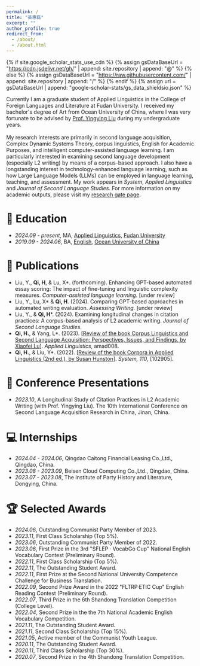 ```yaml
---
permalink: /
title: "綦惠磊"
excerpt: ""
author_profile: true
redirect_from: 
  - /about/
  - /about.html
---
```


{% if site.google_scholar_stats_use_cdn %}
{% assign gsDataBaseUrl = "https://cdn.jsdelivr.net/gh/" | append: site.repository | append: "@" %}
{% else %}
{% assign gsDataBaseUrl = "https://raw.githubusercontent.com/" | append: site.repository | append: "/" %}
{% endif %}
{% assign url = gsDataBaseUrl | append: "google-scholar-stats/gs_data_shieldsio.json" %}

<span class='anchor' id='about-me'></span>

Currently I am a graduate student of Applied Linguistics in the College of Foreign Languages and Literature at Fudan University. I received my bachelor's degree of Art from Ocean University of China, where I was very fortunate to be advised by [Prof. Yingying Liu](https://flc.ouc.edu.cn/2021/1022/c12471a353865/page.htm) during my undergraduate years. <br> <br> My research interests are primarily in second language acquisition, Complex Dynamic Systems Theory, corpus linguistics, English for Academic Purposes, and intelligent computer-assisted language learning. I am particularly interested in examining second language development (especially L2 writing) by means of a corpus-based approach. I also have a longstanding interest in technology-enhanced language learning, such as how Large Language Models (LLMs) can be employed in language learning, teaching, and assessment. My work appears in _System_, _Applied Linguistics_ and _Journal of Second Language Studies_. For more information on my academic outputs, please visit my [research gate page](https://www.researchgate.net/profile/Huilei-Qi).<br>


# 📖 Education
- *2024.09 - present*, MA, [Applied Linguistics](https://dfll.fudan.edu.cn/), [Fudan University](https://www.fudan.edu.cn/)
- *2019.09 - 2024.06*, BA, [English](https://flc.ouc.edu.cn/main.htm), [Ocean University of China](https://www.ouc.edu.cn/)

# 📝 Publications 
- Liu, Y., **Qi, H**, & Lu, X*. (forthcoming). Enhancing GPT-based automated essay scoring: The impact of fine-tuning and linguistic complexity measures. _Computer-assisted language learning._ [under review]
- Liu, Y., Lu, X* & **Qi, H**. (2024). Comparing GPT-based approaches in automated writing evaluation. _Assessing Writing._ [under review]
- Liu, Y., & **Qi, H***. (2024). Examining longitudinal changes in citation practices: A corpus-based analysis of L2 academic writing. _Journal of Second Language Studies_.
- **Qi, H.**, & Yang, L*. (2023). [[Review of the book Corpus Linguistics and Second Language Acquisition: Perspectives, Issues, and Findings, by Xiaofei Lu](https://academic.oup.com/applij/advance-article-abstract/doi/10.1093/applin/amad008/7076586?redirectedFrom=fulltext)]. _Applied Linguistics_, amad008.<br>
- **Qi, H.**, & Liu, Y*. (2022). [[Review of the book Corpora in Applied Linguistics (2nd ed.), by Susan Hunston](https://www.sciencedirect.com/science/article/abs/pii/S0346251X22001877)]. _System, 110_, [102905].


# 💬 Conference Presentations
- *2023.10*, A Longitudinal Study of Citation Practices in L2 Academic Writing (with Prof. Yingying Liu). The 10th International Conference on Second Language Acquisition Research in China, Jinan, China.

# 💻 Internships
- *2024.04 - 2024.06*, Qingdao Caitong Financial Leasing Co.,Ltd., Qingdao, China.
- *2023.08 - 2023.09*, Beisen Cloud Computing Co.,Ltd., Qingdao, China.
- *2023.07 - 2023.08*, The Institute of Party History and Literature, Dongying, China.

# 🏆 Selected Awards
- *2024.06*, Outstanding Communist Party Member of 2023.
- *2023.11*, First Class Scholarship (Top 5%).
- *2023.06*, Outstanding Communist Party Member of 2022.
- *2023.06*, First Prize in the 3rd "SFLEP · VocabGo Cup" National English Vocabulary Contest (Preliminary Round).
- *2022.11*, First Class Scholarship (Top 5%).
- *2022.11*, The Outstanding Student Award.
- *2022.11*, First Prize at the Second National University Competence Challenge for Business Translation.
- *2022.09*, Second Prize Award in the 2022 "FLTRP·ETIC Cup" English Reading Contest (Preliminary Round).
- *2022.07*, Third Prize in the 6th Shandong Translation Competition (College Level).
- *2022.04*, Second Prize in the the 7th National Academic English Vocabulary Competition.
- *2021.11*, The Outstanding Student Award.
- *2021.11*, Second Class Scholarship (Top 15%).
- *2021.05*, Active member of the Communist Youth League.
- *2020.11*, The Outstanding Student Award.
- *2020.11*, Third Class Scholarship (Top 30%).
- *2020.07*, Second Prize in the 4th Shandong Translation Competition.




